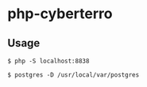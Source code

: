 php-cyberterro
======================

## Usage

```
$ php -S localhost:8838
```

```
$ postgres -D /usr/local/var/postgres 
```
